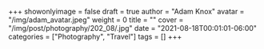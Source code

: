 +++
showonlyimage = false
draft = true
author = "Adam Knox"
avatar = "/img/adam_avatar.jpeg"
weight = 0
title = ""
cover = "/img/post/photography/202_08/.jpg"
date = "2021-08-18T00:01:01-06:00"
categories = ["Photography", "Travel"]
tags = []
+++
<!--more-->
